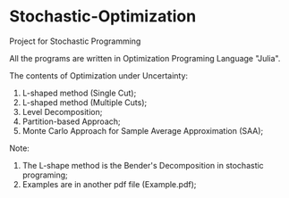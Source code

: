 # Stochastic-Optimization
Project for Stochastic Programming

All the programs are written in Optimization Programing Language "Julia".

The contents of Optimization under Uncertainty:

1. L-shaped method (Single Cut);
2. L-shaped method (Multiple Cuts);
3. Level Decomposition;
4. Partition-based Approach;
5. Monte Carlo Approach for Sample Average Approximation (SAA);

Note: 

1. The L-shape method is the Bender's Decomposition in stochastic programing;
2. Examples are in another pdf file (Example.pdf);
